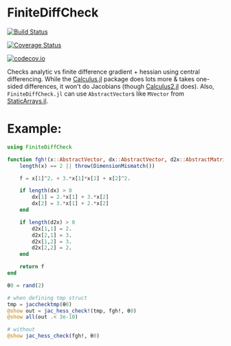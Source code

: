 # FiniteDiffCheck

[![Build Status](https://travis-ci.org/magerton/FiniteDiffCheck.jl.svg?branch=master)](https://travis-ci.org/magerton/FiniteDiffCheck.jl)

[![Coverage Status](https://coveralls.io/repos/magerton/FiniteDiffCheck.jl/badge.svg?branch=master&service=github)](https://coveralls.io/github/magerton/FiniteDiffCheck.jl?branch=master)

[![codecov.io](http://codecov.io/github/magerton/FiniteDiffCheck.jl/coverage.svg?branch=master)](http://codecov.io/github/magerton/FiniteDiffCheck.jl?branch=master)


Checks analytic vs finite difference gradient + hessian using central differencing.
While the [Calculus.jl](https://github.com/johnmyleswhite/Calculus.jl) package does
lots more & takes one-sided differences, it won't do Jacobians (though [Calculus2.jl](https://github.com/johnmyleswhite/Calculus2.jl) does). Also, `FiniteDiffCheck.jl` can use `AbstractVector`s like `MVector` from [StaticArrays.jl](https://github.com/JuliaArrays/StaticArrays.jl).


# Example:

```julia
using FiniteDiffCheck

function fgh!(x::AbstractVector, dx::AbstractVector, d2x::AbstractMatrix)
    length(x) == 2 || throw(DimensionMismatch())

    f = x[1]^2. + 3.*x[1]*x[2] + x[2]^2.

    if length(dx) > 0
        dx[1] = 2.*x[1] + 3.*x[2]
        dx[2] = 3.*x[1] + 2.*x[2]
    end

    if length(d2x) > 0
        d2x[1,1] = 2.
        d2x[2,1] = 3.
        d2x[1,2] = 3.
        d2x[2,2] = 2.
    end

    return f
end

θ0 = rand(2)

# when defining tmp struct
tmp = jacchecktmp(θ0)
@show out = jac_hess_check!(tmp, fgh!, θ0)
@show all(out .< 3e-10)

# without
@show jac_hess_check(fgh!, θ0)
```
